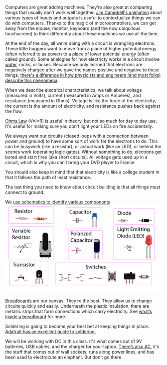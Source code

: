 Computers are great adding machines. They’re also great at comparing things that usually don’t work well together. [Jim Campbell's animation](http://jimcampbell.tv/portfolio/miscellaneous_references/) about various types of inputs and outputs is useful to contextualize things we can do with computers. Thanks to the magic of miocrocontrollers, we can get away from the mouse, monitor, keyboard (and the now ubiquitous touchscreen) to think differently about these machines we use all the time.

At the end of the day, all we’re doing with a circuit is wrangling electrons. These little buggers want to move from a place of higher potential energy (often referred to as power) to a place of lower potential energy (often called ground). Some analogies for how electricty works in a circuit involve [water](https://learn.sparkfun.com/tutorials/voltage-current-resistance-and-ohms-law/voltage), rocks, or buses. Because we only learned that electrons are negatively charged after we gave the names positive and negative to these things, [there's a diference in how physicists and engineers (and most folks) describe this phenomena](https://www.allaboutcircuits.com/textbook/direct-current/chpt-1/conventional-versus-electron-flow/).

When we describe electrical characteristics, we talk about voltage (measured in Volts), current (measured in Amps or Amperes), and resistance (measured in Ohms). Voltage is like the force of the electricity, the current is the amount of electricity, and resistance pushes back against the flow. 

[Ohms Law](https://learn.adafruit.com/circuit-playground-o-is-for-ohm/learn-more) (V=I*R) is useful in theory, but not so much for day to day use. It's useful for making sure you don't light your LEDs on fire accidentally.

We always want our circuits (closed loops with a connection between power and ground) to have some sort of work for the electrons to do. This can be busywork (like a resistor), or actual work (like an LED), or behind the scenes work (operating logic gates). Without something to do, electrons get bored and start fires (aka short circuits). All voltage gets used up in a circuit, which is why you can’t bring your DVD player to France. 

You should also keep in mind that that electricity is like a college student in that it follows the path of least resistance.

The last thing you need to know about circuit building is that all things must connect to ground.

We [use schematics to identify various components](https://vimeo.com/90534363)
![components and schematics](components.png)

[Breadboards](https://learn.sparkfun.com/tutorials/how-to-use-a-breadboard/all) are our canvas. They’re the best. They allow us to change circuits quickly and easily. Underneath the plastic insulation, there are metallic strips that form connections which carry electricity. See [what’s inside a breadboard](https://www.youtube.com/watch?v=qDe28Su5lOA) for more.

Soldering is going to become your best bet at keeping things in place. [Adafruit has an excellent guide to soldering.](https://learn.adafruit.com/adafruit-guide-excellent-soldering)

We will be working with DC in this class. It's what comes out of 9V batteries, USB cables, and the charger for your laptop. [There’s also AC](https://learn.sparkfun.com/tutorials/alternating-current-ac-vs-direct-current-dc/all), it's the stuff that comes out of wall sockets, runs along power lines, and has been used to electrocute an elephant. But don’t go there.